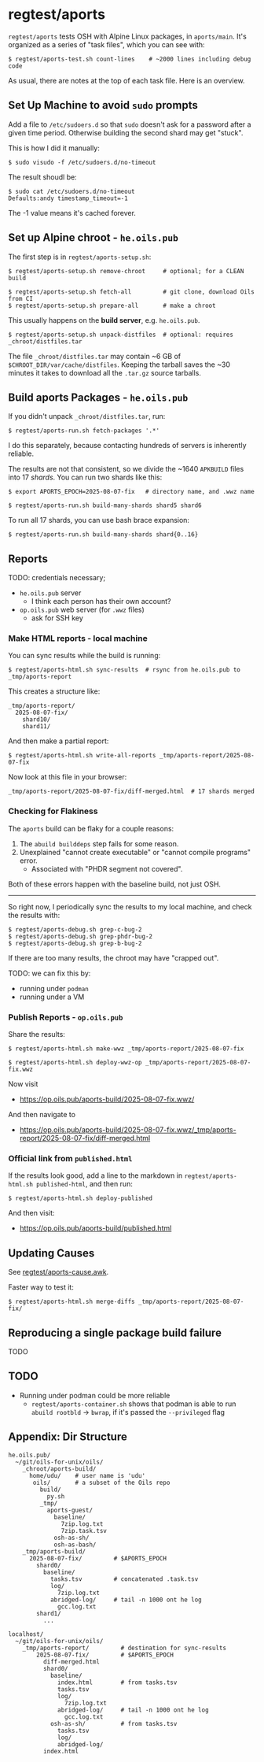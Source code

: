 regtest/aports
==============

`regtest/aports` tests OSH with Alpine Linux packages, in `aports/main`.  It's
organized as a series of "task files", which you can see with:

    $ regtest/aports-test.sh count-lines    # ~2000 lines including debug code

As usual, there are notes at the top of each task file.  Here is an overview.

## Set Up Machine to avoid `sudo` prompts

Add a file to `/etc/sudoers.d` so that `sudo` doesn't ask for a password after
a given time period.  Otherwise building the second shard may get "stuck".

This is how I did it manually:

    $ sudo visudo -f /etc/sudoers.d/no-timeout

The result shoudl be:

    $ sudo cat /etc/sudoers.d/no-timeout
    Defaults:andy timestamp_timeout=-1

The -1 value means it's cached forever.

## Set up Alpine chroot - `he.oils.pub`

The first step is in `regtest/aports-setup.sh`:

    $ regtest/aports-setup.sh remove-chroot     # optional; for a CLEAN build

    $ regtest/aports-setup.sh fetch-all         # git clone, download Oils from CI
    $ regtest/aports-setup.sh prepare-all       # make a chroot

This usually happens on the **build server**, e.g. `he.oils.pub`.

    $ regtest/aports-setup.sh unpack-distfiles  # optional: requires _chroot/distfiles.tar

The file `_chroot/distfiles.tar` may contain ~6 GB of
`$CHROOT_DIR/var/cache/distfiles`.  Keeping the tarball saves the ~30 minutes
it takes to download all the `.tar.gz` source tarballs.

## Build aports Packages - `he.oils.pub`

If you didn't unpack `_chroot/distfiles.tar`, run:

    $ regtest/aports-run.sh fetch-packages '.*'

I do this separately, because contacting hundreds of servers is inherently reliable.

The results are not that consistent, so we divide the ~1640 `APKBUILD` files
into 17 *shards*.  You can run two shards like this:

    $ export APORTS_EPOCH=2025-08-07-fix   # directory name, and .wwz name

    $ regtest/aports-run.sh build-many-shards shard5 shard6

To run all 17 shards, you can use bash brace expansion:

    $ regtest/aports-run.sh build-many-shards shard{0..16}


## Reports

TODO: credentials necessary;

- `he.oils.pub` server
  - I think each person has their own account?
- `op.oils.pub` web server (for `.wwz` files)
  - ask for SSH key

### Make HTML reports - local machine

You can sync results while the build is running:

    $ regtest/aports-html.sh sync-results  # rsync from he.oils.pub to _tmp/aports-report

This creates a structure like:

    _tmp/aports-report/
      2025-08-07-fix/
        shard10/
        shard11/

And then make a partial report:

    $ regtest/aports-html.sh write-all-reports _tmp/aports-report/2025-08-07-fix

Now look at this file in your browser:

    _tmp/aports-report/2025-08-07-fix/diff-merged.html  # 17 shards merged


### Checking for Flakiness

The `aports` build can be flaky for a couple reasons:

1. The `abuild builddeps` step fails for some reason.  
1. Unexplained "cannot create executable" or "cannot compile programs" error.
   - Associated with "PHDR segment not covered".

Both of these errors happen with the baseline build, not just OSH.

---

So right now, I periodically sync the results to my local machine, and check
the results with:

    $ regtest/aports-debug.sh grep-c-bug-2
    $ regtest/aports-debug.sh grep-phdr-bug-2
    $ regtest/aports-debug.sh grep-b-bug-2

If there are too many results, the chroot may have "crapped out".

TODO: we can fix this by:

- running under `podman`
- running under a VM

### Publish Reports - `op.oils.pub`

Share the results:

    $ regtest/aports-html.sh make-wwz _tmp/aports-report/2025-08-07-fix

    $ regtest/aports-html.sh deploy-wwz-op _tmp/aports-report/2025-08-07-fix.wwz

Now visit

- <https://op.oils.pub/aports-build/2025-08-07-fix.wwz/>

And then navigate to

- <https://op.oils.pub/aports-build/2025-08-07-fix.wwz/_tmp/aports-report/2025-08-07-fix/diff-merged.html>

### Official link from `published.html`

If the results look good, add a line to the markdown in `regtest/aports-html.sh
published-html`, and then run:

    $ regtest/aports-html.sh deploy-published

And then visit:

- <https://op.oils.pub/aports-build/published.html>

## Updating Causes

See [regtest/aports-cause.awk](regtest/aports-cause.awk).

Faster way to test it:

    $ regtest/aports-html.sh merge-diffs _tmp/aports-report/2025-08-07-fix/

## Reproducing a single package build failure

TODO

## TODO

- Running under podman could be more reliable
  - `regtest/aports-container.sh` shows that podman is able to run `abuild
    rootbld` -> `bwrap`, if it's passed the `--privileged` flag

## Appendix: Dir Structure

```
he.oils.pub/
  ~/git/oils-for-unix/oils/
    _chroot/aports-build/
      home/udu/    # user name is 'udu'
       oils/       # a subset of the Oils repo
         build/
           py.sh
         _tmp/
           aports-guest/
             baseline/
               7zip.log.txt
               7zip.task.tsv
             osh-as-sh/
             osh-as-bash/
    _tmp/aports-build/ 
      2025-08-07-fix/         # $APORTS_EPOCH
        shard0/
          baseline/
            tasks.tsv         # concatenated .task.tsv
            log/     
              7zip.log.txt
            abridged-log/     # tail -n 1000 ont he log
              gcc.log.txt
        shard1/
          ...

localhost/
  ~/git/oils-for-unix/oils/
    _tmp/aports-report/         # destination for sync-results
        2025-08-07-fix/         # $APORTS_EPOCH
          diff-merged.html
          shard0/
            baseline/
              index.html        # from tasks.tsv
              tasks.tsv 
              log/     
                7zip.log.txt
              abridged-log/     # tail -n 1000 ont he log
                gcc.log.txt
            osh-as-sh/          # from tasks.tsv
              tasks.tsv
              log/
              abridged-log/
          index.html
```
